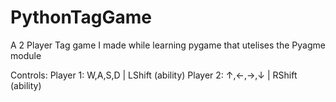# PythonTagGame
A 2 Player Tag game I made while learning pygame that utelises the Pyagme module

Controls:
Player 1: W,A,S,D | LShift (ability)
Player 2: ↑,←,→,↓ | RShift (ability)
